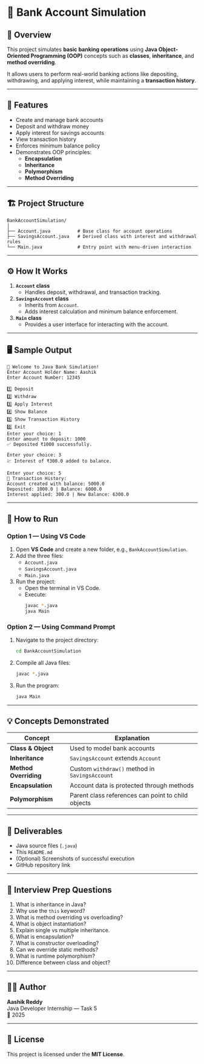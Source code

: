 # 🏦 Bank Account Simulation

## 📘 Overview
This project simulates **basic banking operations** using **Java Object-Oriented Programming (OOP)** concepts such as **classes**, **inheritance**, and **method overriding**.  

It allows users to perform real-world banking actions like depositing, withdrawing, and applying interest, while maintaining a **transaction history**.

---

## 🧩 Features
- Create and manage bank accounts
- Deposit and withdraw money
- Apply interest for savings accounts
- View transaction history
- Enforces minimum balance policy
- Demonstrates OOP principles:
  - **Encapsulation**
  - **Inheritance**
  - **Polymorphism**
  - **Method Overriding**

---

## 🏗️ Project Structure
```
BankAccountSimulation/
│
├── Account.java          # Base class for account operations
├── SavingsAccount.java   # Derived class with interest and withdrawal rules
└── Main.java             # Entry point with menu-driven interaction
```

---

## ⚙️ How It Works
1. **`Account` class**
   - Handles deposit, withdrawal, and transaction tracking.
2. **`SavingsAccount` class**
   - Inherits from `Account`.
   - Adds interest calculation and minimum balance enforcement.
3. **`Main` class**
   - Provides a user interface for interacting with the account.

---

## 🖥️ Sample Output
```
🏦 Welcome to Java Bank Simulation!
Enter Account Holder Name: Aashik
Enter Account Number: 12345

1️⃣ Deposit
2️⃣ Withdraw
3️⃣ Apply Interest
4️⃣ Show Balance
5️⃣ Show Transaction History
0️⃣ Exit
Enter your choice: 1
Enter amount to deposit: 1000
✅ Deposited ₹1000 successfully.

Enter your choice: 3
💹 Interest of ₹300.0 added to balance.

Enter your choice: 5
📜 Transaction History:
Account created with balance: 5000.0
Deposited: 1000.0 | Balance: 6000.0
Interest applied: 300.0 | New Balance: 6300.0
```

---

## 🚀 How to Run

### Option 1 — Using VS Code
1. Open **VS Code** and create a new folder, e.g., `BankAccountSimulation`.
2. Add the three files:
   - `Account.java`
   - `SavingsAccount.java`
   - `Main.java`
3. Run the project:
   - Open the terminal in VS Code.
   - Execute:
     ```bash
     javac *.java
     java Main
     ```

### Option 2 — Using Command Prompt
1. Navigate to the project directory:
   ```bash
   cd BankAccountSimulation
   ```
2. Compile all Java files:
   ```bash
   javac *.java
   ```
3. Run the program:
   ```bash
   java Main
   ```

---

## 💡 Concepts Demonstrated
| Concept | Explanation |
|----------|-------------|
| **Class & Object** | Used to model bank accounts |
| **Inheritance** | `SavingsAccount` extends `Account` |
| **Method Overriding** | Custom `withdraw()` method in `SavingsAccount` |
| **Encapsulation** | Account data is protected through methods |
| **Polymorphism** | Parent class references can point to child objects |

---

## 📄 Deliverables
- Java source files (`.java`)
- This `README.md`
- (Optional) Screenshots of successful execution
- GitHub repository link

---

## 🧠 Interview Prep Questions
1. What is inheritance in Java?  
2. Why use the `this` keyword?  
3. What is method overriding vs overloading?  
4. What is object instantiation?  
5. Explain single vs multiple inheritance.  
6. What is encapsulation?  
7. What is constructor overloading?  
8. Can we override static methods?  
9. What is runtime polymorphism?  
10. Difference between class and object?

---

## 🧑‍💻 Author
**Aashik Reddy**  
Java Developer Internship — Task 5  
📅 2025  

---

## 🪪 License
This project is licensed under the **MIT License**.
